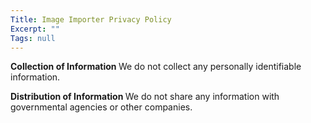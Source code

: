 ```yaml
---
Title: Image Importer Privacy Policy
Excerpt: ""
Tags: null
---
```

<strong>Collection of Information
</strong>We do not collect any personally identifiable information.

<strong>Distribution of Information
</strong>We do not share any information with governmental agencies or other companies.